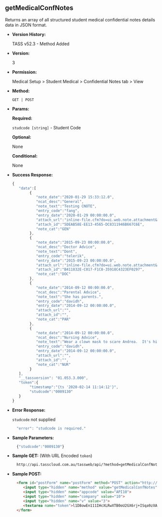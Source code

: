 **getMedicalConfNotes**
----
  Returns an array of all structured student medical confidential notes details data in JSON format.
  
* **Version History:**

  TASS v52.3 - Method Added

* **Version:**

  3

* **Permission:**

  Medical Setup > Student Medical > Confidential Notes tab > View

* **Method:**

  `GET | POST`
  
*  **Params:**

   **Required:**
 
   `studcode [string]` - Student Code

   **Optional:**

   None

   **Conditional:**

   None

* **Success Response:**

    ```javascript
    { 
       "data":[ 
            { 
               "note_date":"2020-01-29 15:33:12.0",
               "ncat_desc":"General",
               "note_text":"Testing CNOTE",
               "entry_code":"fang",
               "entry_date":"2020-01-29 00:00:00.0",
               "attach_url":"inline-file.cfm?do=ui.web.note.attachment&entity_code=0009130&entity_type=M&note_cat=GEN&note_date=2020-01-29 15:33:12.0&notetype=confidential",
               "attach_id":"5DEAB58E-EE13-4565-DC8311946B667C6E",
               "note_cat":"GEN"
            },
            { 
               "note_date":"2015-09-23 00:00:00.0",
               "ncat_desc":"Doctor Advice",
               "note_text":"Dont",
               "entry_code":"telerik",
               "entry_date":"2015-09-23 00:00:00.0",
               "attach_url":"inline-file.cfm?do=ui.web.note.attachment&entity_code=0009130&entity_type=M&note_cat=DOC&note_date=2015-09-23 00:00:00.0&notetype=confidential",
               "attach_id":"B411832E-C017-F1C8-35918C4323EF0297",
               "note_cat":"DOC"
            },
            { 
               "note_date":"2014-09-12 00:00:00.0",
               "ncat_desc":"Parental Advice",
               "note_text":"She has parents.",
               "entry_code":"davidh",
               "entry_date":"2014-09-12 00:00:00.0",
               "attach_url":"",
               "attach_id":"",
               "note_cat":"PAR"
            },
            { 
               "note_date":"2014-09-12 00:00:00.0",
               "ncat_desc":"Nursing Advice",
               "note_text":"Wear a clown mask to scare Andrea.  It's hilarious.",
               "entry_code":"davidh",
               "entry_date":"2014-09-12 00:00:00.0",
               "attach_url":"",
               "attach_id":"",
               "note_cat":"NUR"
            }
       ],
       "__tassversion": "01.053.3.000",
       "token":{ 
            "timestamp":"{ts '2020-02-14 11:14:12'}",
            "studcode":"0009130"
       }
    }
    ```
 
* **Error Response:**

    `studcode` not supplied
    ```javascript
      "error": "studcode is required."
    ```

* **Sample Parameters:**

  ```javascript
    {"studcode":"0009130"}
  ```

* **Sample GET:** (With URL Encoded `token`)

  ```HTML
    http://api.tasscloud.com.au/tassweb/api/?method=getMedicalConfNotes&appcode=API10&company=10&v=3&token=l1D8owEn111IHcXLRwXTB0oU2GX6rj%2BISqa9zXA8We3J3mwgjW5pdUvFK3%2FIZ4mJ4bMyfKTmEoup%2B3tTE9GeLQ%3D%3D
  ```
  
* **Sample POST:**

  ```HTML
    <form id="postForm" name="postForm" method="POST" action="http://api.tasscloud.com.au/tassweb/api/">
       <input type="hidden" name="method" value="getMedicalConfNotes">
       <input type="hidden" name="appcode" value="API10">
       <input type="hidden" name="company" value="10">
       <input type="hidden" name="v" value="3">
       <textarea name="token">l1D8owEn111IHcXLRwXTB0oU2GX6rj+ISqa9zXA8We3J3mwgjW5pdUvFK3/IZ4mJ4bMyfKTmEoup+3tTE9GeLQ==</textarea>
    </form>
  ```
